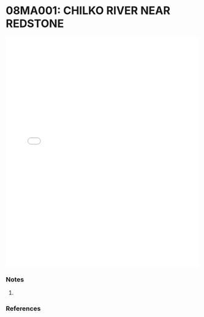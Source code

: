 # 08MA001: CHILKO RIVER NEAR REDSTONE

<iframe src="/distribution_estimation/_static/stations/08MA001_fdc.html" width="100%" height="600" frameborder="0"></iframe>

### Notes
1. 

### References

